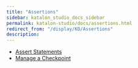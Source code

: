 ```yaml
---
title: "Assertions" 
sidebar: katalon_studio_docs_sidebar
permalink: katalon-studio/docs/assertions.html 
redirect_from: "/display/KD/Assertions" 
description: 
---
```

*   [Assert Statements](/display/KD/Assert+Statements)
*   [Manage a Checkpoint](/display/KD/Manage+a+Checkpoint)